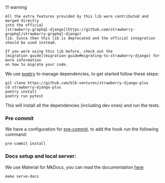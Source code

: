 !!! warning

    All the extra features provided by this lib were contributed and merged directly
    into the official
    [strawberry-graphql-django](https://github.com/strawberry-graphql/strawberry-graphql-django)
    lib. Since then this lib is deprecated and the official integration should be used instead.

    If you were using this lib before, check out the
    [migration guide](migration-guide#migrating-to-strawberry-django) for more information
    on how to migrate your code.

We use [poetry](https://github.com/sdispater/poetry) to manage dependencies, to
get started follow these steps:

```shell
git clone https://github.com/blb-ventures/strawberry-django-plus
cd strawberry-django-plus
poetry install
poetry run pytest
```

This will install all the dependencies (including dev ones) and run the tests.

### Pre commit

We have a configuration for
[pre-commit](https://github.com/pre-commit/pre-commit), to add the hook run the
following command:

```shell
pre-commit install
```

### Docs setup and local server:

We use Material for MkDocs, you can read the documentation [here](https://squidfunk.github.io/mkdocs-material/)

```shell
make serve-docs
```
